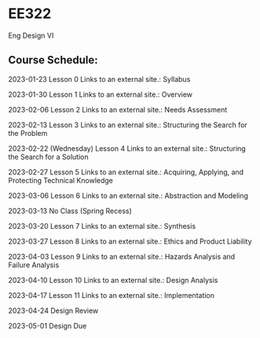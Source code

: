 # EE322
Eng Design VI
## Course Schedule:

2023-01-23 Lesson 0 Links to an external site.: Syllabus

2023-01-30 Lesson 1 Links to an external site.: Overview

2023-02-06 Lesson 2 Links to an external site.: Needs Assessment

2023-02-13 Lesson 3 Links to an external site.: Structuring the Search for the Problem

2023-02-22 (Wednesday) Lesson 4 Links to an external site.: Structuring the Search for a Solution

2023-02-27 Lesson 5 Links to an external site.: Acquiring, Applying, and Protecting Technical Knowledge

2023-03-06 Lesson 6 Links to an external site.: Abstraction and Modeling

2023-03-13 No Class (Spring Recess)

2023-03-20 Lesson 7 Links to an external site.: Synthesis

2023-03-27 Lesson 8 Links to an external site.: Ethics and Product Liability

2023-04-03 Lesson 9 Links to an external site.: Hazards Analysis and Failure Analysis

2023-04-10 Lesson 10 Links to an external site.: Design Analysis

2023-04-17 Lesson 11 Links to an external site.: Implementation

2023-04-24 Design Review

2023-05-01 Design Due

